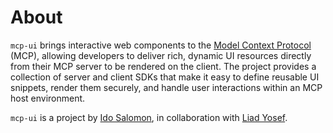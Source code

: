 # About

`mcp-ui` brings interactive web components to the [Model Context Protocol](https://modelcontextprotocol.io/introduction) (MCP), allowing developers to deliver rich, dynamic UI resources directly from their MCP server to be rendered on the client. The project provides a collection of server and client SDKs that make it easy to define reusable UI snippets, render them securely, and handle user interactions within an MCP host environment.

`mcp-ui` is a project by [Ido Salomon](https://x.com/idosal1), in collaboration with [Liad Yosef](https://x.com/liadyosef). 